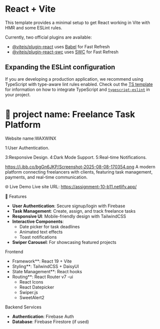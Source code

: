 # React + Vite

This template provides a minimal setup to get React working in Vite with HMR and some ESLint rules.

Currently, two official plugins are available:

- [@vitejs/plugin-react](https://github.com/vitejs/vite-plugin-react/blob/main/packages/plugin-react) uses [Babel](https://babeljs.io/) for Fast Refresh
- [@vitejs/plugin-react-swc](https://github.com/vitejs/vite-plugin-react/blob/main/packages/plugin-react-swc) uses [SWC](https://swc.rs/) for Fast Refresh

## Expanding the ESLint configuration

If you are developing a production application, we recommend using TypeScript with type-aware lint rules enabled. Check out the [TS template](https://github.com/vitejs/vite/tree/main/packages/create-vite/template-react-ts) for information on how to integrate TypeScript and [`typescript-eslint`](https://typescript-eslint.io) in your project.



# 🎉 project name: Freelance Task Platform

Website name:WAXWINX

 1:User Authentication.

 3:Responsive Design.
 4:Dark Mode Support.
5:Real-time Notifications.


https://i.ibb.co/bgGn6JKP/Screenshot-2025-08-08-170354.png
A modern platform connecting freelancers with clients, featuring task management, payments, and real-time communication.

🌐 Live Demo
Live site URL: https://assignment-10-b11.netlify.app/

 🌟 Features

- **User Authentication**: Secure signup/login with Firebase
- **Task Management**: Create, assign, and track freelance tasks
- **Responsive UI**: Mobile-friendly design with TailwindCSS
- **Interactive Components**: 
  - Date picker for task deadlines
  - Animated text effects
  - Toast notifications
- **Swiper Carousel**: For showcasing featured projects

 Frontend
- Framework**: React 19 + Vite
- Styling**: TailwindCSS + DaisyUI
- State Management**: React hooks
- Routing**: React Router v7
-ui
  - React Icons
  - React Datepicker
  - Swiper.js
  - SweetAlert2

 Backend Services
- **Authentication**: Firebase Auth
- **Database**: Firebase Firestore (if used)

 
